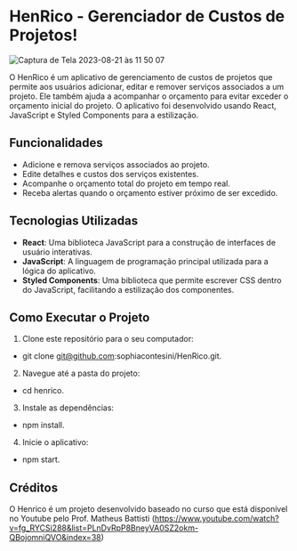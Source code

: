 # HenRico - Gerenciador de Custos de Projetos!


![Captura de Tela 2023-08-21 às 11 50 07](https://github.com/sophiacontesini/HenRico/assets/94463723/eb40e2ad-efbb-422f-9cf7-89b1c45790c9)




O HenRico é um aplicativo de gerenciamento de custos de projetos que permite aos usuários adicionar, editar e remover serviços associados a um projeto. Ele também ajuda a acompanhar o orçamento para evitar exceder o orçamento inicial do projeto. O aplicativo foi desenvolvido usando React, JavaScript e Styled Components para a estilização.

## Funcionalidades

- Adicione e remova serviços associados ao projeto.
- Edite detalhes e custos dos serviços existentes.
- Acompanhe o orçamento total do projeto em tempo real.
- Receba alertas quando o orçamento estiver próximo de ser excedido.

## Tecnologias Utilizadas

- **React**: Uma biblioteca JavaScript para a construção de interfaces de usuário interativas.
- **JavaScript**: A linguagem de programação principal utilizada para a lógica do aplicativo.
- **Styled Components**: Uma biblioteca que permite escrever CSS dentro do JavaScript, facilitando a estilização dos componentes.

## Como Executar o Projeto

  1. Clone este repositório para o seu computador:
  - git clone git@github.com:sophiacontesini/HenRico.git.
     
  2. Navegue até a pasta do projeto: 
  - cd henrico.

  3. Instale as dependências: 
  - npm install.
  
  4. Inicie o aplicativo:
  - npm start.


## Créditos 

O Henrico é um projeto desenvolvido baseado no curso que está disponível no Youtube pelo Prof. Matheus Battisti (https://www.youtube.com/watch?v=fg_RYCSi288&list=PLnDvRpP8BneyVA0SZ2okm-QBojomniQVO&index=38)

